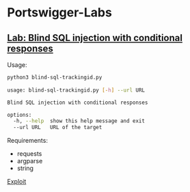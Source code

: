 # Portswigger-Labs
## [Lab: Blind SQL injection with conditional responses](https://portswigger.net/web-security/sql-injection/blind/lab-conditional-responses)
Usage:
```bash
python3 blind-sql-trackingid.py
                                                                          
usage: blind-sql-trackingid.py [-h] --url URL

Blind SQL injection with conditional responses

options:
  -h, --help  show this help message and exit
  --url URL   URL of the target
```
Requirements:
- requests
- argparse
- string

[Exploit](https://github.com/dpgg101/Portswigger-Labs/blob/main/blind-sqli-trackingid.py)

